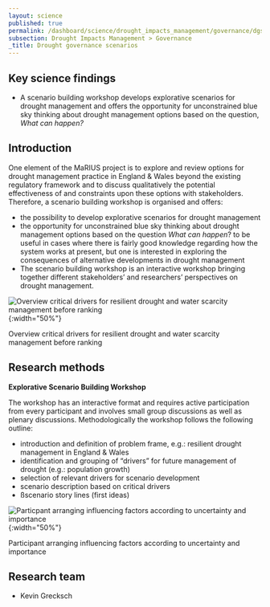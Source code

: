```yaml
---
layout: science
published: true
permalink: /dashboard/science/drought_impacts_management/governance/dgs/
subsection: Drought Impacts Management > Governance
_title: Drought governance scenarios
---
```


## Key science findings

* A scenario building workshop develops explorative scenarios for drought management and offers the opportunity for unconstrained blue sky thinking about drought management options based on the question, *What can happen?*
 
## Introduction

One element of the MaRIUS project is to explore and review options for drought management practice in England & Wales beyond the existing regulatory framework and to discuss qualitatively the potential effectiveness of and constraints upon these options with stakeholders. Therefore, a scenario building workshop is organised and offers:

* the possibility to develop explorative scenarios for drought management
* the opportunity for unconstrained blue sky thinking about drought management options based on the question *What can happen*?
to be useful in cases where there is fairly good knowledge regarding how the system works at present, but one is interested in exploring the consequences of alternative developments in drought management
* The scenario building workshop is an interactive workshop bringing together different stakeholders’ and researchers’ perspectives on drought management.

![Overview critical drivers for resilient drought and water scarcity management before ranking]({{site.baseurl}}/assets/img/KevinS2.jpg){:width="50%"}

Overview critical drivers for resilient drought and water scarcity management before ranking

## Research methods

**Explorative Scenario Building Workshop**

The workshop has an interactive format and requires active participation from every participant and involves small group discussions as well as plenary discussions. Methodologically the workshop follows the following outline:

* introduction and definition of problem frame, e.g.: resilient drought management in England & Wales
* identification and grouping of “drivers” for future management of drought (e.g.: population growth)
* selection of relevant drivers for scenario development
* scenario description based on critical drivers
* ßscenario story lines (first ideas)
 
![Particpant arranging influencing factors according to uncertainty and importance]({{site.baseurl}}/assets/img/KevinS1.jpg){:width="50%"}

Participant arranging influencing factors according to uncertainty and importance

## Research team

* Kevin Grecksch
